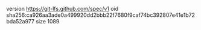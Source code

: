 version https://git-lfs.github.com/spec/v1
oid sha256:ca926aa3ade0a499920dd2bbb22f7680f9caf74bc392807e41e1b72bda52a977
size 1089

